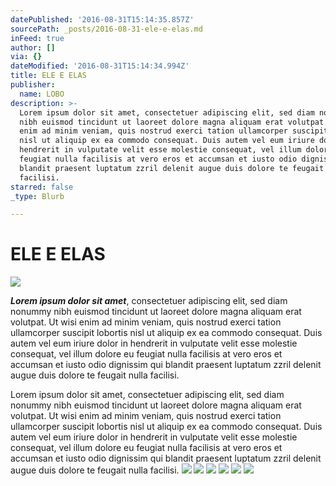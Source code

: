 ```yaml
---
datePublished: '2016-08-31T15:14:35.857Z'
sourcePath: _posts/2016-08-31-ele-e-elas.md
inFeed: true
author: []
via: {}
dateModified: '2016-08-31T15:14:34.994Z'
title: ELE E ELAS
publisher:
  name: LOBO
description: >-
  Lorem ipsum dolor sit amet, consectetuer adipiscing elit, sed diam nonummy
  nibh euismod tincidunt ut laoreet dolore magna aliquam erat volutpat. Ut wisi
  enim ad minim veniam, quis nostrud exerci tation ullamcorper suscipit lobortis
  nisl ut aliquip ex ea commodo consequat. Duis autem vel eum iriure dolor in
  hendrerit in vulputate velit esse molestie consequat, vel illum dolore eu
  feugiat nulla facilisis at vero eros et accumsan et iusto odio dignissim qui
  blandit praesent luptatum zzril delenit augue duis dolore te feugait nulla
  facilisi.
starred: false
_type: Blurb

---
```

# ELE E ELAS
![](https://the-grid-user-content.s3-us-west-2.amazonaws.com/f9ee5c43-f6b7-45ca-a16c-cbfa7b43a2e7.jpg)

_**Lorem ipsum dolor sit amet**_, consectetuer adipiscing elit, sed diam nonummy nibh euismod tincidunt ut laoreet dolore magna aliquam erat volutpat. Ut wisi enim ad minim veniam, quis nostrud exerci tation ullamcorper suscipit lobortis nisl ut aliquip ex ea commodo consequat. Duis autem vel eum iriure dolor in hendrerit in vulputate velit esse molestie consequat, vel illum dolore eu feugiat nulla facilisis at vero eros et accumsan et iusto odio dignissim qui blandit praesent luptatum zzril delenit augue duis dolore te feugait nulla facilisi.

Lorem ipsum dolor sit amet, consectetuer adipiscing elit, sed diam nonummy nibh euismod tincidunt ut laoreet dolore magna aliquam erat volutpat. Ut wisi enim ad minim veniam, quis nostrud exerci tation ullamcorper suscipit lobortis nisl ut aliquip ex ea commodo consequat. Duis autem vel eum iriure dolor in hendrerit in vulputate velit esse molestie consequat, vel illum dolore eu feugiat nulla facilisis at vero eros et accumsan et iusto odio dignissim qui blandit praesent luptatum zzril delenit augue duis dolore te feugait nulla facilisi.
![](https://the-grid-user-content.s3-us-west-2.amazonaws.com/54d77b09-02fc-4001-bda5-43813e6ab50b.jpg)
![](https://the-grid-user-content.s3-us-west-2.amazonaws.com/bce0e521-b37b-42fb-904a-85970531e86c.jpg)
![](https://the-grid-user-content.s3-us-west-2.amazonaws.com/1a4c9b0e-49f2-4fff-abd7-2248dc19cbec.jpg)
![](https://the-grid-user-content.s3-us-west-2.amazonaws.com/8a789a00-c7c5-4111-829b-478d331b8281.jpg)
![](https://the-grid-user-content.s3-us-west-2.amazonaws.com/5a570baa-2e9a-4cb8-802b-63df2352986f.jpg)
![](https://the-grid-user-content.s3-us-west-2.amazonaws.com/1791a8a1-7776-4a3f-8d04-0d560515113b.jpg)